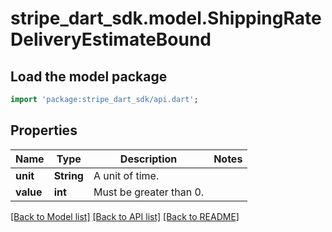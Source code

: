 # stripe_dart_sdk.model.ShippingRateDeliveryEstimateBound

## Load the model package
```dart
import 'package:stripe_dart_sdk/api.dart';
```

## Properties
Name | Type | Description | Notes
------------ | ------------- | ------------- | -------------
**unit** | **String** | A unit of time. | 
**value** | **int** | Must be greater than 0. | 

[[Back to Model list]](../README.md#documentation-for-models) [[Back to API list]](../README.md#documentation-for-api-endpoints) [[Back to README]](../README.md)


